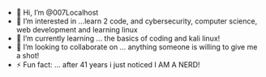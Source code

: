 - 👋 Hi, I’m @007Localhost
- 👀 I’m interested in ...learn 2 code, and cybersecurity, computer science, web development and learning linux
- 🌱 I’m currently learning ... the basics of coding and kali linux!
- 💞️ I’m looking to collaborate on ... anything someone is willing to give me a shot!
- ⚡ Fun fact: ... after 41 years i just noticed I AM A NERD!

<!---
007Localhost/007Localhost is a ✨ special ✨ repository because its `README.md` (this file) appears on your GitHub profile.
You can click the Preview link to take a look at your changes.
--->
